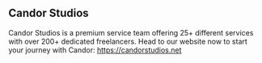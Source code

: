 ## Candor Studios
Candor Studios is a premium service team offering 25+ different services with over 200+ dedicated freelancers. Head to our website now to start your journey with Candor: https://candorstudios.net

